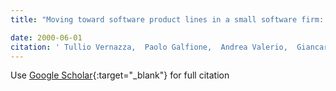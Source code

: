 ```yaml
---
title: "Moving toward software product lines in a small software firm: a case study"

date: 2000-06-01
citation: ' Tullio Vernazza,  Paolo Galfione,  Andrea Valerio,  Giancarlo Succi,  Paolo Predonzani, &quot;Moving toward software product lines in a small software firm: a case study.&quot;, 2000.'
---
```

Use [Google Scholar](https://scholar.google.com/scholar?q=Moving+toward+software+product+lines+in+a+small+software+firm:+a+case+study){:target="_blank"} for full citation